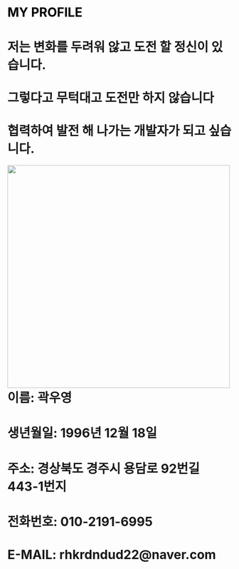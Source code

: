 

# <span style="color: black"> MY PROFILE</span>


<h1>저는 변화를 두려워 않고 도전 할 정신이 있습니다.<br>
  <br>
  그렇다고 무턱대고 도전만 하지 않습니다<br>
  <br>
협력하여 발전 해 나가는 개발자가 되고 싶습니다.</h1>
<div align="left">

<img src="https://media.vlpt.us/images/wjdfbd1121/post/ab4295fb-55d1-4fc7-b940-2b8c902f53b0/1493598844050.gif" align="left" height="500px">

</div>


<div align="left" >
<h1>이름: 곽우영 </h1>
  
<h1>생년월일: 1996년 12월 18일  </h1>

<h1>주소: 경상북도 경주시 용담로 92번길 443-1번지 </h1>
<h1>전화번호: 010-2191-6995 </h1>
<h1>E-MAIL: rhkrdndud22@naver.com </h1>
</div>
<div align="left">

</div>



